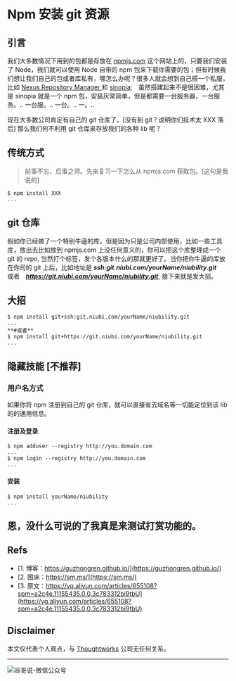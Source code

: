 # Npm 安装 git 资源

## 引言

我们大多数情况下用到的包都是存放在 [npmjs.com](https://www.npmjs.com/) 这个网站上的，只要我们安装了 Node，我们就可以使用 Node 自带的 npm 包来下载你需要的包；但有时候我们想让我们自己的包或者库私有，哪怎么办呢？很多人就会想到自己搭一个私服，比如 [Nexus Repository Manager ](https://oss.sonatype.org/#Documentation) 和 [sinopia](https://github.com/rlidwka/sinopia);　虽然搭建起来不是很困难，尤其是 sinopia 就是一个 npm 包，安装灰常简单，但是都需要一台服务器，一台服务。.. 一台服。.. 一台。.. 一。..

现在大多数公司肯定有自己的 git 仓库了，[没有到 git？说明你们技术太 XXX 落后] 那么我们何不利用 git 仓库来存放我们的各种 lib 呢？

## 传统方式
> 前事不忘，后事之师。先来复习一下怎么从 npmjs.com 获取包。[这句是我说的]

```shell
$ npm install XXX
...
```

## git 仓库

假如你已经做了一个特别牛逼的库，但是因为只是公司内部使用，比如一些工具库，放出去比如放到 npmjs.com 上没任何意义的，你可以把这个库整理成一个 git 的 repo, 当然打个标签，发个各版本什么的那就更好了。当你把你牛逼的库放在你司的 git 上后，比如地址是 ***ssh:git.niubi.com/yourName/niubility.git***　或者　***https://git.niubi.com/yourName/niubility.git***, 接下来就是发大招。

## 大招

```shell
$ npm install git+ssh:git.niubi.com/yourName/niubility.git
...
**#或者**
$ npm install git+https://git.niubi.com/yourName/niubility.git
...

```

## 隐藏技能 [不推荐]

### 用户名方式

如果你将 npm 注册到自己的 git 仓库，就可以直接省去域名等一切能定位到该 lib 的的通用信息。

#### 注册及登录

```shell
$ npm adduser --registry http://you.domain.com
...
$ npm login --registry http://you.domain.com
...
```

#### 安装

```shell
$ npm install yourName/niubility
...
```

## 恩，没什么可说的了我真是来测试打赏功能的。

## Refs

* [1. 博客：https://guzhongren.github.io/](https://guzhongren.github.io/)
* [2. 图床：https://sm.ms/](https://sm.ms/)
* [3. 原文：https://yq.aliyun.com/articles/655108?spm=a2c4e.11155435.0.0.3c783312bi9tbU](https://yq.aliyun.com/articles/655108?spm=a2c4e.11155435.0.0.3c783312bi9tbU)

## Disclaimer

本文仅代表个人观点，与 [Thoughtworks](https://www.Thoughtworks.com/) 公司无任何关系。

----
![谷哥说-微信公众号](https://cdn.jsdelivr.net/gh/guzhongren/data-hosting@master/20210819/扫码_搜索联合传播样式-白色版。ae9zxgscqcg.png)

